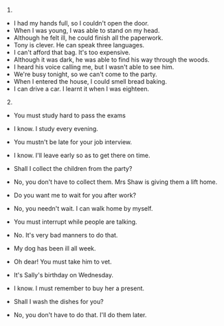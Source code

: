 1. 
 - I had my hands full, so I couldn't open the door.
 - When I was young, I was able to stand on my head.
 - Although he felt ill, he could finish all the paperwork.
 - Tony is clever. He can speak three languages.
 - I can't afford that bag. It's too expensive.
 - Although it was dark, he was able to find his way through the woods.
 - I heard his voice calling me, but I wasn't able to see him.
 - We're busy tonight, so we can't come to the party.
 - When I entered the house, I could smell bread baking.
 - I can drive a car. I learnt it when I was eighteen.

2. 
 - You must study hard to pass the exams
 - I know. I study every evening.

 - You mustn't be late for your job interview.
 - I know. I'll leave early so as to get there on time.

 - Shall I collect the children from the party?
 - No, you don't have to collect them. Mrs Shaw is giving them a lift home.

 - Do you want me to wait for you after work?
 - No, you needn't wait. I can walk home by myself.

 - You must interrupt while people are talking.
 - No. It's very bad manners to do that.

  - My dog has been ill all week.
  - Oh dear! You must take him to vet.

  - It's Sally's birthday on Wednesday.
  - I know. I must remember to buy her a present.

  - Shall I wash the dishes for you?
  - No, you don't have to do that. I'll do them later.
